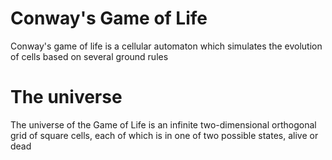 # Conway's Game of Life
Conway's game of life is a cellular automaton which simulates the evolution of cells based on several ground rules

# The universe
The universe of the Game of Life is an infinite two-dimensional orthogonal grid of square cells, each of which is in one of two possible states, alive or dead 
